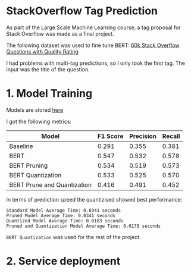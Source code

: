 # StackOverflow Tag Prediction

As part of the Large Scale Machine Learning course, a tag proposal for Stack Overflow was made as a final project. 

The following dataset was used to fine tune BERT: [60k Stack Overflow Questions with Quality Rating](https://www.kaggle.com/datasets/imoore/60k-stack-overflow-questions-with-quality-rate/?select=valid.csv)

I had problems with multi-tag predictions, so I only took the first tag. The input was the title of the question.

# 1. Model Training
Models are stored [here](https://drive.google.com/drive/folders/1qSG9-jJ511Qy525_Gbm-LH5WdiLYGJwr)

I got the following metrics:

| Model                      | F1 Score | Precision | Recall |
|----------------------------|----------|-----------|--------|
| Baseline                   | 0.291    | 0.355     | 0.381  |
| BERT                       | 0.547    | 0.532     | 0.578  |
| BERT Pruning               | 0.534    | 0.519     | 0.573  |
| BERT Quantization          | 0.533    | 0.525     | 0.570  |
| BERT Prune and Quantization| 0.416    | 0.491     | 0.452  |

In terms of prediction speed the quantizised showed best performance:

    Standard Model Average Time: 0.0341 seconds
    Pruned Model Average Time: 0.0341 seconds
    Quantized Model Average Time: 0.0183 seconds
    Pruned and Quantization Model Average Time: 0.0178 seconds

`BERT Quantization`  was used for the rest of the project.

# 2. Service deployment
